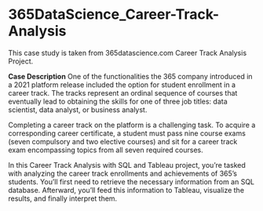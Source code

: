 # 365DataScience_Career-Track-Analysis

This case study is taken from 365datascience.com Career Track Analysis Project.

**Case Description**
One of the functionalities the 365 company introduced in a 2021 platform release included the option for student enrollment in a career track. The tracks represent an ordinal sequence of courses that eventually lead to obtaining the skills for one of three job titles: data scientist, data analyst, or business analyst.

Completing a career track on the platform is a challenging task. To acquire a corresponding career certificate, a student must pass nine course exams (seven compulsory and two elective courses) and sit for a career track exam encompassing topics from all seven required courses.

In this Career Track Analysis with SQL and Tableau project, you’re tasked with analyzing the career track enrollments and achievements of 365’s students. You’ll first need to retrieve the necessary information from an SQL database. Afterward, you’ll feed this information to Tableau, visualize the results, and finally interpret them.
